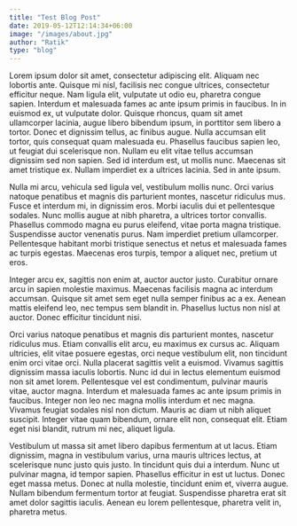 ```yaml
---
title: "Test Blog Post"
date: 2019-05-12T12:14:34+06:00
image: "/images/about.jpg"
author: "Ratik"
type: "blog"
---
```


Lorem ipsum dolor sit amet, consectetur adipiscing elit. Aliquam nec lobortis ante. Quisque mi nisl, facilisis nec congue ultrices, consectetur efficitur neque. Nam ligula elit, vulputate ut odio eu, pharetra congue sapien. Interdum et malesuada fames ac ante ipsum primis in faucibus. In in euismod ex, ut vulputate dolor. Quisque rhoncus, quam sit amet ullamcorper lacinia, augue libero bibendum ipsum, in porttitor sem libero a tortor. Donec et dignissim tellus, ac finibus augue. Nulla accumsan elit tortor, quis consequat quam malesuada eu. Phasellus faucibus sapien leo, ut feugiat dui scelerisque non. Nullam eu elit vitae tellus accumsan dignissim sed non sapien. Sed id interdum est, ut mollis nunc. Maecenas sit amet tristique ex. Nullam imperdiet ex a ultrices lacinia. Sed in ante ipsum.

Nulla mi arcu, vehicula sed ligula vel, vestibulum mollis nunc. Orci varius natoque penatibus et magnis dis parturient montes, nascetur ridiculus mus. Fusce et interdum mi, in dignissim eros. Morbi iaculis dui et pellentesque sodales. Nunc mollis augue at nibh pharetra, a ultrices tortor convallis. Phasellus commodo magna eu purus eleifend, vitae porta magna tristique. Suspendisse auctor venenatis purus. Nam imperdiet pretium ullamcorper. Pellentesque habitant morbi tristique senectus et netus et malesuada fames ac turpis egestas. Maecenas eros turpis, tempor a aliquet nec, pretium ut eros.

Integer arcu ex, sagittis non enim at, auctor auctor justo. Curabitur ornare arcu in sapien molestie maximus. Maecenas facilisis magna ac interdum accumsan. Quisque sit amet sem eget nulla semper finibus ac a ex. Aenean mattis eleifend leo, nec tempus sem blandit in. Phasellus luctus non nisl at auctor. Donec efficitur tincidunt nisi.

Orci varius natoque penatibus et magnis dis parturient montes, nascetur ridiculus mus. Etiam convallis elit arcu, eu maximus ex cursus ac. Aliquam ultricies, elit vitae posuere egestas, orci neque vestibulum elit, non tincidunt enim orci vitae orci. Nulla placerat sagittis velit a euismod. Vivamus sagittis dignissim massa iaculis lobortis. Nunc id dui in lectus elementum euismod non sit amet lorem. Pellentesque vel est condimentum, pulvinar mauris vitae, auctor magna. Interdum et malesuada fames ac ante ipsum primis in faucibus. Integer non leo nec magna mollis interdum et nec magna. Vivamus feugiat sodales nisl non dictum. Mauris ac diam ut nibh aliquet suscipit. Integer vitae quam bibendum, ornare elit non, consequat elit. Etiam eget nisi blandit, rutrum mi nec, aliquet ligula.

Vestibulum ut massa sit amet libero dapibus fermentum at ut lacus. Etiam dignissim, magna in vestibulum varius, urna mauris ultrices lectus, at scelerisque nunc justo quis justo. In tincidunt quis dui a interdum. Nunc ut pulvinar magna, id tempor sapien. Phasellus efficitur in est ut luctus. Donec eget massa metus. Donec at nulla molestie, tincidunt enim et, viverra augue. Nullam bibendum fermentum tortor at feugiat. Suspendisse pharetra erat sit amet dolor sagittis iaculis. Aenean eu lorem pellentesque, pharetra velit in, pharetra metus.
